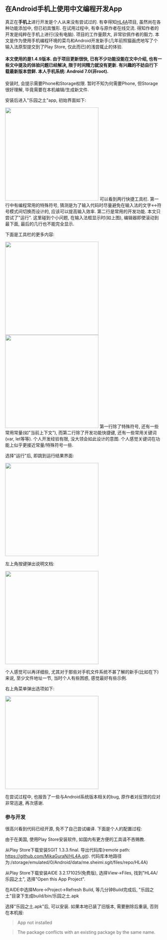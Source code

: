 ## 在Android手机上使用中文编程开发App

真正在**手机上**进行开发是个人从来没有尝试过的. 有幸得知[HL4A](https://github.com/MikaGuraN/HL4A)项目, 虽然尚在各种功能添加中, 但已初具雏形. 在试用过程中, 有幸与原作者在线交流. 得知作者的开发是纯粹在手机上进行(没有电脑). 项目的工作量颇大, 非常钦佩作者的毅力. 本文是作为使用手机编程环境的菜鸟和Android开发新手(几年前照猫画虎地写了个输入法原型提交到了Play Store, 仅此而已)的浅尝辄止的体验.

#### 本文使用的是1.4.9版本. 由于项目更新很快, 已有不少功能没能在文中介绍, 也有一些文中提及的体验问题已经解决, 限于时间精力就没有更新. 有兴趣的不妨自行下载最新版本尝鲜. 本人手机系统: Android 7.0(非root).

安装时, 会提示需要Phone和Storage权限. 暂时不知为何需要Phone, 但Storage很好理解, 毕竟需要在本机编辑/生成新文件.

安装后进入"乐园之土"app, 初始界面如下:

<img src="https://github.com/program-in-chinese/team_website/blob/master/%E4%B8%B4%E6%97%B6/%E4%B9%90%E5%9B%AD%E4%B9%8B%E5%9C%9F_%E7%BC%96%E8%BE%91%E5%99%A8%E6%BB%9A%E5%8A%A8%E4%B8%8B%E9%99%90%E9%97%AE%E9%A2%98.png" width="300">
可以看到两行快捷工具栏. 第一行中有编程常用的特殊符号, 猜测是为了输入代码时尽量避免在输入法的文字<->符号模式间切换而设计的, 应该可以提高输入效率. 第二行是常用的开发功能. 本文只尝试了"运行". 这里碰到个小问题, 在输入法框显示时(如上图), 编辑器即使滚动到最下面, 最后的几行也不能完全显示.


下面是工具栏的更多内容:

<img src="https://github.com/program-in-chinese/team_website/blob/master/%E4%B8%B4%E6%97%B6/%E4%B9%90%E5%9B%AD%E4%B9%8B%E5%9C%9F_%E6%9B%B4%E5%A4%9A%E5%B7%A5%E5%85%B7%E6%A0%8F%E5%86%85%E5%AE%B9.png" width="300">

<img src="https://github.com/program-in-chinese/team_website/blob/master/%E4%B8%B4%E6%97%B6/%E4%B9%90%E5%9B%AD%E4%B9%8B%E5%9C%9F_%E5%85%B3%E9%94%AE%E8%AF%8D%E5%BF%AB%E6%8D%B7%E6%96%B9%E5%BC%8F.png" width="300">
第一行除了特殊符号, 还有一些常用常量(如"当前上下文"), 而第二行除了开发功能快捷键, 还有一些常用关键词(var, let等等). 个人开发经验有限, 没大领会如此设计的意图. 个人感觉关键词在功能上似乎更接近常量/特殊符号一些.

选择"运行"后, 即跳到运行结果界面:

<img src="https://github.com/program-in-chinese/team_website/blob/master/%E4%B8%B4%E6%97%B6/%E4%B9%90%E5%9B%AD%E4%B9%8B%E5%9C%9F_%E6%BC%94%E7%A4%BA%E7%BB%93%E6%9E%9C.png" width="300">

左上角按键弹出说明文档:

<img src="https://github.com/program-in-chinese/team_website/blob/master/%E4%B8%B4%E6%97%B6/%E4%B9%90%E5%9B%AD%E4%B9%8B%E5%9C%9F_%E5%B7%A6%E4%B8%8A%E9%93%BE%E6%8E%A5%E8%AF%B4%E6%98%8E%E6%96%87%E6%A1%A3.png" width="300">

个人感觉可以再详细些, 尤其对于那些对手机文件系统不甚了解的新手(比如在下)来说, 至少文件地址一节, 当时个人有些困惑, 感觉最好有些示例.

右上角菜单弹出选项如下:

<img src="https://github.com/program-in-chinese/team_website/blob/master/%E4%B8%B4%E6%97%B6/%E4%B9%90%E5%9B%AD%E4%B9%8B%E5%9C%9F_%E5%8F%B3%E4%B8%8A%E8%8F%9C%E5%8D%95.png" width="300">

在尝试过程中, 也报告了一些与Android系统版本相关的bug, 原作者对反馈的应对非常迅速, 再次感谢.

### 参与开发

很高兴看到代码已经开源, 免不了自己尝试编译. 下面是个人的配置过程:

由于在美国, 使用Play Store安装软件, 如国内有更方便的工具请不吝赐教.

从Play Store下载安装SGIT 1.3.3.final. 导出代码库(remote path: https://github.com/MikaGuraN/HL4A.git). 代码库本地路径为:/storage/emulated/0/Android/data/me.sheimi.sgit/files/repo/HL4A)

从Play Store下载安装AIDE 3.2.171025(免费版), 选择View->Files, 找到"HL4A/乐园之土", 选择"Open this App Project".

在AIDE中选择More->Project->Refresh Build, 等几分钟Build完成后, "乐园之土"目录下生成build/bin/乐园之土.apk

选择"乐园之土.apk"后, 可以安装. 如果本地已装了旧版本, 需要删除后重装, 否则在本机报:
>App not installed

>The package conflicts with an existing package by the same name.
